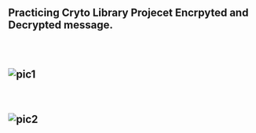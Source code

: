 <h2>Practicing Cryto Library Projecet Encrpyted and Decrypted message.<h2/>

<br/>

![pic1](https://github.com/CelepiYakup/JavaScript-Projects/assets/135622873/5c0298ec-7dd2-4856-8f9b-9209b2cbbd7c)

<br/>

![pic2](https://github.com/CelepiYakup/JavaScript-Projects/assets/135622873/f6b7c37e-649a-49d6-abec-7e52d3b43871)
